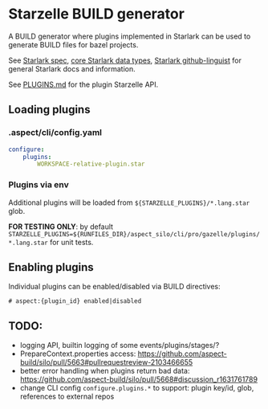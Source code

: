 # Starzelle BUILD generator

A BUILD generator where plugins implemented in Starlark can be used to generate BUILD files for bazel projects.

See [Starlark spec](https://github.com/bazelbuild/starlark/blob/master/spec.md), [core Starlark data types](https://bazel.build/rules/lib/core), [Starlark github-linguist](https://github.com/github-linguist/linguist/blob/v7.29.0/lib/linguist/languages.yml#L6831-L6852) for general Starlark docs and information.

See [PLUGINS.md](PLUGINS.md) for the plugin Starzelle API.

## Loading plugins

### .aspect/cli/config.yaml

```yaml
configure:
    plugins:
        WORKSPACE-relative-plugin.star
```

### Plugins via env

Additional plugins will be loaded from `${STARZELLE_PLUGINS}/*.lang.star` glob.

**FOR TESTING ONLY**: by default `STARZELLE_PLUGINS=${RUNFILES_DIR}/aspect_silo/cli/pro/gazelle/plugins/*.lang.star` for unit tests.

## Enabling plugins

Individual plugins can be enabled/disabled via BUILD directives:
```
# aspect:{plugin_id} enabled|disabled
```

## TODO:

* logging API, builtin logging of some events/plugins/stages/?
* PrepareContext.properties access: https://github.com/aspect-build/silo/pull/5663#pullrequestreview-2103466655
* better error handling when plugins return bad data: https://github.com/aspect-build/silo/pull/5668#discussion_r1631761789
* change CLI config `configure.plugins.*` to support: plugin key/id, glob, references to external repos
